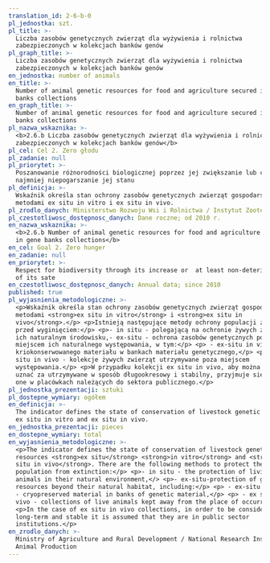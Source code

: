 ```yaml
---
translation_id: 2-6-b-0
pl_jednostka: szt.
pl_title: >-
  Liczba zasobów genetycznych zwierząt dla wyżywienia i rolnictwa
  zabezpieczonych w kolekcjach banków genów
pl_graph_title: >-
  Liczba zasobów genetycznych zwierząt dla wyżywienia i rolnictwa
  zabezpieczonych w kolekcjach banków genów
en_jednostka: number of animals
en_title: >-
  Number of animal genetic resources for food and agriculture secured in gene
  banks collections
en_graph_title: >-
  Number of animal genetic resources for food and agriculture secured in gene
  banks collections
pl_nazwa_wskaznika: >-
  <b>2.6.b Liczba zasobów genetycznych zwierząt dla wyżywienia i rolnictwa
  zabezpieczonych w kolekcjach banków genów</b>
pl_cel: Cel 2. Zero głodu
pl_zadanie: null
pl_priorytet: >-
  Poszanowanie różnorodności biologicznej poprzez jej zwiększanie lub co
  najmniej niepogarszanie jej stanu
pl_definicja: >-
  Wskaźnik określa stan ochrony zasobów genetycznych zwierząt gospodarskich
  metodami ex situ in vitro i ex situ in vivo.
pl_zrodlo_danych: Ministerstwo Rozwoju Wsi i Rolnictwa / Instytut Zootechniki
pl_czestotliwosc_dostępnosc_danych: Dane roczne; od 2010 r.
en_nazwa_wskaznika: >-
  <b>2.6.b Number of animal genetic resources for food and agriculture secured
  in gene banks collections</b>
en_cel: Goal 2. Zero hunger
en_zadanie: null
en_priorytet: >-
  Respect for biodiversity through its increase or  at least non-deterioration
  of its sate
en_czestotliwosc_dostępnosc_danych: Annual data; since 2010
published: true
pl_wyjasnienia_metodologiczne: >-
  <p>Wskaźnik określa stan ochrony zasobów genetycznych zwierząt gospodarskich
  metodami <strong>ex situ in vitro</strong> i <strong>ex situ in
  vivo</strong>.</p> <p>Istnieją następujące metody ochrony populacji zwierząt
  przed wyginięciem:</p> <p>- in situ - polegającą na ochronie żywych zwierząt w
  ich naturalnym środowisku,- ex-situ - ochrona zasobów genetycznych poza
  miejscem ich naturalnego występowania, w tym:</p> <p> - ex-situ in vitro -
  kriokonserwowanego materiału w bankach materiału genetycznego,</p> <p> - ex
  situ in vivo - kolekcje żywych zwierząt utrzymywane poza miejscem
  występowania.</p> <p>W przypadku kolekcji ex situ in vivo, aby można je było
  uznać za utrzymywane w sposób długookresowy i stabilny, przyjmuje sie, że są
  one w placówkach należących do sektora publicznego.</p>
pl_jednostka_prezentacji: sztuki
pl_dostepne_wymiary: ogółem
en_definicja: >-
  The indicator defines the state of conservation of livestock genetic resources
  ex situ in vitro and ex situ in vivo.
en_jednostka_prezentacji: pieces
en_dostepne_wymiary: total
en_wyjasnienia_metodologiczne: >-
  <p>The indicator defines the state of conservation of livestock genetic
  resources <strong>ex situ</strong> <strong>in vitro</strong> and <strong>ex
  situ in vivo</strong>. There are the following methods to protect the animal
  population from extinction:</p> <p>- in situ - the protection of living
  animals in their natural environment,</> <p>- ex-situ-protection of genetic
  resources beyond their natural habitat, including:</p> <p> - ex-situ in vitro
  - cryopreserved material in banks of genetic material,</p> <p> - ex situ in
  vivo - collections of live animals kept away from the place of occurrence.</p>
  <p>In the case of ex situ in vivo collections, in order to be considered
  long-term and stable it is assumed that they are in public sector
  institutions.</p>
en_zrodlo_danych: >-
  Ministry of Agriculture and Rural Development / National Research Institute of
  Animal Production
---
```

